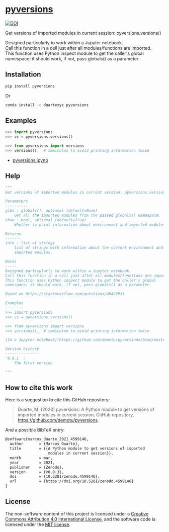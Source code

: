 # [pyversions](https://pypi.org/project/pyversions/)

[![DOI](https://zenodo.org/badge/250615934.svg)](https://zenodo.org/badge/latestdoi/250615934)

Get versions of imported modules in current session: pyversions.versions()

Designed particularly to work within a Jupyter notebook.  
Call this function in a cell just after all modules/functions are imported.  
This function uses Python inspect module to get the caller's global namespace; it should work, if not, pass globals() as a parameter.

## Installation

```bash
pip install pyversions
```

Or

```bash
conda install -c duartexyz pyversions
```

## Examples

```python
>>> import pyversions
>>> vs = pyversions.versions()

>>> from pyversions import versions
>>> versions();  # semicolon to avoid printing information twice
```

- [pyversions.ipynb](https://github.com/demotu/pyversions/blob/master/docs/pyversions.ipynb)

## Help

```python
"""
Get versions of imported modules in current session: pyversions.versions()

Parameters
----------
glbs : globals(), optional (default=None)
    Get all the imported modules from the passed globals() namespace.
show : bool, optional (default=True)
    Whether to print information about environment and imported modules.

Returns
-------
info : list of strings
    list of strings with information about the current environment and
    imported modules.

Notes
-----
Designed particularly to work within a Jupyter notebook.
Call this function in a cell just after all modules/functions are imported.
This function uses Python inspect module to get the caller's global
namespace; it should work, if not, pass globals() as a parameter.

Based on https://stackoverflow.com/questions/40428931

Examples
--------
>>> import pyversions
>>> vs = pyversions.versions()

>>> from pyversions import versions
>>> versions();  # semicolon to avoid printing information twice

[In a Jupyter notebook](https://github.com/demotu/pyversions/blob/master/docs/pyversions.ipynb)  

Version history
---------------
'0.0.1' :
    The first version

"""
```

## How to cite this work

Here is a suggestion to cite this GitHub repository:

> Duarte, M. (2020) pyversions: A Python module to get versions of imported modules in current session. GitHub repository, <https://github.com/demotu/pyversions>.

And a possible BibTeX entry:

```tex
@software{marcos_duarte_2021_4599146,
  author       = {Marcos Duarte},
  title        = {{A Python module to get versions of imported 
                   modules in current session}},
  month        = mar,
  year         = 2021,
  publisher    = {Zenodo},
  version      = {v0.0.3},
  doi          = {10.5281/zenodo.4599146},
  url          = {https://doi.org/10.5281/zenodo.4599146}
}
```

## License

The non-software content of this project is licensed under a [Creative Commons Attribution 4.0 International License](http://creativecommons.org/licenses/by/4.0/), and the software code is licensed under the [MIT license](https://opensource.org/licenses/mit-license.php).
